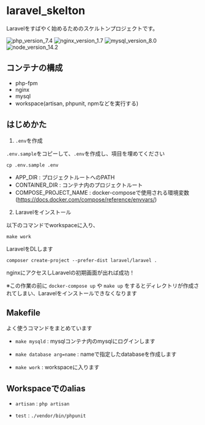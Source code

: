 # laravel_skelton

Laravelをすばやく始めるためのスケルトンプロジェクトです。

![php_version_7.4](https://img.shields.io/badge/PHP-7.4-green)
![nginx_version_1.7](https://img.shields.io/badge/Nginx-1.19-green)
![mysql_version_8.0](https://img.shields.io/badge/MySQL-8.0-green)
![node_version_14.2](https://img.shields.io/badge/Node-14.2-green)

## コンテナの構成

- php-fpm
- nginx
- mysql
- workspace(artisan, phpunit, npmなどを実行する)

## はじめかた

1. `.env`を作成

`.env.sample`をコピーして、`.env`を作成し、項目を埋めてください

```
cp .env.sample .env
```

- APP_DIR : プロジェクトルートへのPATH
- CONTAINER_DIR : コンテナ内のプロジェクトルート
- COMPOSE_PROJECT_NAME : docker-composeで使用される環境変数(https://docs.docker.com/compose/reference/envvars/)

2. Laravelをインストール

以下のコマンドでworkspaceに入り、

```
make work
```

LaravelをDLします

```
composer create-project --prefer-dist laravel/laravel .
```

nginxにアクセスしLaravelの初期画面が出れば成功！

※この作業の前に `docker-compose up` や `make up` をするとディレクトリが作成されてしまい、Laravelをインストールできなくなります

## Makefile

よく使うコマンドをまとめています

- `make mysqld` : mysqlコンテナ内のmysqlにログインします

- `make database arg=name` : nameで指定したdatabaseを作成します

- `make work` : workspaceに入ります

## Workspaceでのalias

- `artisan` : `php artisan`

- `test` : `./vendor/bin/phpunit`


